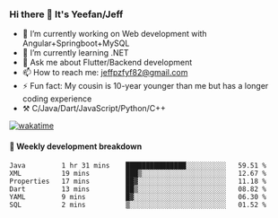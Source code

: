 ### Hi there 👋 It's Yeefan/Jeff

- 🔭 I’m currently working on Web development with Angular+Springboot+MySQL
- 🌱 I’m currently learning .NET
- 💬 Ask me about Flutter/Backend development
- 📫 How to reach me: jeffpzfyf82@gmail.com
- ⚡ Fun fact: My cousin is 10-year younger than me but has a longer coding experience
- ⚒️ C/Java/Dart/JavaScript/Python/C++


[![wakatime](https://wakatime.com/badge/user/382c7b70-226f-4509-aedd-02fe766c9d23.svg)](https://wakatime.com/@382c7b70-226f-4509-aedd-02fe766c9d23)

#### 📝 Weekly development breakdown

<!--START_SECTION:waka-->

```text
Java         1 hr 31 mins    ███████████████░░░░░░░░░░   59.51 %
XML          19 mins         ███▒░░░░░░░░░░░░░░░░░░░░░   12.67 %
Properties   17 mins         ██▓░░░░░░░░░░░░░░░░░░░░░░   11.18 %
Dart         13 mins         ██▒░░░░░░░░░░░░░░░░░░░░░░   08.82 %
YAML         9 mins          █▓░░░░░░░░░░░░░░░░░░░░░░░   06.30 %
SQL          2 mins          ▒░░░░░░░░░░░░░░░░░░░░░░░░   01.52 %
```

<!--END_SECTION:waka-->
